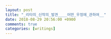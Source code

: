 ```yaml
---
layout: post
title: "_리타의_신작의_발견____어떤_우정에_관하여__"
date: 2018-08-29 20:56:00 +0900
comments: true 
categories: [writings] 
---
```

